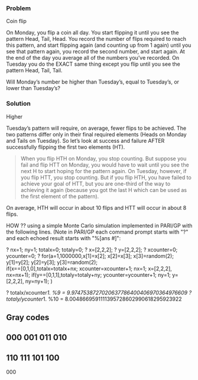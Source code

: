 ### Problem 

Coin flip 

On Monday, you flip a coin all day. You start flipping it until you see the pattern Head, Tail, Head. 
You record the number of flips required to reach this pattern, and start flipping again (and counting up from 1 again) until you see that pattern again, you record the second number, and start again. 
At the end of the day you average all of the numbers you’ve recorded. On Tuesday you do the EXACT same thing except you flip until you see the pattern Head, Tail, Tail.

Will Monday’s number be higher than Tuesday’s, equal to Tuesday’s, or lower than Tuesday’s?

### Solution 

Higher 

Tuesday’s pattern will require, on average, fewer flips to be achieved. The two patterns differ only in their final required elements (Heads on Monday and Tails on Tuesday). 
So let’s look at success and failure AFTER successfully flipping the first two elements (HT). 

> When you flip HTH on Monday, you stop counting. 
> But suppose you fail and flip HTT on Monday, you would have to wait until you see the next H to start hoping for the pattern again. On Tuesday, however, if you flip HTT, you stop counting. 
> But if you flip HTH, you have failed to achieve your goal of HTT, but you are one-third of the way to achieving it again (because you got the last H which can be used as the first element of the pattern).

On average, HTH will occur in about 10 flips and HTT will occur in about 8 flips.

HOW ?? 
using a simple Monte Carlo simulation implemented in PARI/GP with the following lines. (Note in PARI/GP each command prompt starts with "?" and each echoed result starts with "%[ans #]":

? nx=1; ny=1; totalx=0; totaly=0;
? x=[2,2,2];
? y=[2,2,2];
? xcounter=0; ycounter=0;
? for(a=1,1000000,x[1]=x[2]; x[2]=x[3]; x[3]=random(2); y[1]=y[2]; y[2]=y[3]; y[3]=random(2); \
	if(x==[0,1,0],totalx=totalx+nx; xcounter=xcounter+1; nx=1; x=[2,2,2], nx=nx+1); 
	if(y==[0,1,1],totaly=totaly+ny; ycounter=ycounter+1; ny=1; y=[2,2,2], ny=ny+1);
  )

? totalx/xcounter*1.
%9 = 9.9747538727020637786400406970364976609
? totaly/ycounter*1.
%10 = 8.0048669591111395728602990618295923922


Gray codes 
----------
000
001
011
010
---
110
111
101
100
---
000




